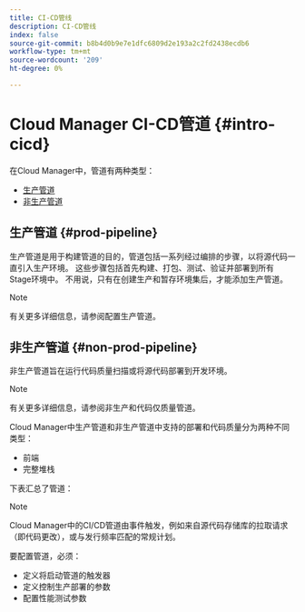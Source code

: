 ```yaml
---
title: CI-CD管线
description: CI-CD管线
index: false
source-git-commit: b8b4d0b9e7e1dfc6809d2e193a2c2fd2438ecdb6
workflow-type: tm+mt
source-wordcount: '209'
ht-degree: 0%

---
```



# Cloud Manager CI-CD管道 {#intro-cicd}

在Cloud Manager中，管道有两种类型：

* [生产管道](#prod-pipeline)
* [非生产管道](#non-prod-pipeline)

## 生产管道 {#prod-pipeline}

生产管道是用于构建管道的目的，管道包括一系列经过编排的步骤，以将源代码一直引入生产环境。 这些步骤包括首先构建、打包、测试、验证并部署到所有Stage环境中。 不用说，只有在创建生产和暂存环境集后，才能添加生产管道。

>[!NOTE]
>有关更多详细信息，请参阅配置生产管道。


## 非生产管道 {#non-prod-pipeline}

非生产管道旨在运行代码质量扫描或将源代码部署到开发环境。

>[!NOTE]
>有关更多详细信息，请参阅非生产和代码仅质量管道。

Cloud Manager中生产管道和非生产管道中支持的部署和代码质量分为两种不同类型：

* 前端
* 完整堆栈

下表汇总了管道：


>[!NOTE]
>Cloud Manager中的CI/CD管道由事件触发，例如来自源代码存储库的拉取请求（即代码更改），或与发行频率匹配的常规计划。
>
>要配置管道，必须：
>* 定义将启动管道的触发器
>* 定义控制生产部署的参数
>* 配置性能测试参数